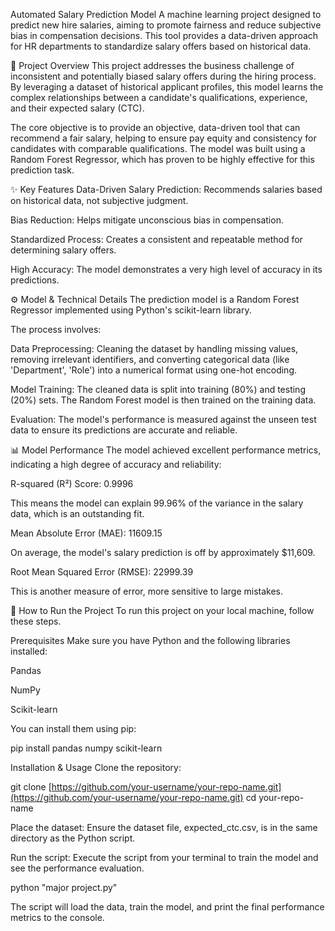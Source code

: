 Automated Salary Prediction Model
A machine learning project designed to predict new hire salaries, aiming to promote fairness and reduce subjective bias in compensation decisions. This tool provides a data-driven approach for HR departments to standardize salary offers based on historical data.

📜 Project Overview
This project addresses the business challenge of inconsistent and potentially biased salary offers during the hiring process. By leveraging a dataset of historical applicant profiles, this model learns the complex relationships between a candidate's qualifications, experience, and their expected salary (CTC).

The core objective is to provide an objective, data-driven tool that can recommend a fair salary, helping to ensure pay equity and consistency for candidates with comparable qualifications. The model was built using a Random Forest Regressor, which has proven to be highly effective for this prediction task.

✨ Key Features
Data-Driven Salary Prediction: Recommends salaries based on historical data, not subjective judgment.

Bias Reduction: Helps mitigate unconscious bias in compensation.

Standardized Process: Creates a consistent and repeatable method for determining salary offers.

High Accuracy: The model demonstrates a very high level of accuracy in its predictions.

⚙️ Model & Technical Details
The prediction model is a Random Forest Regressor implemented using Python's scikit-learn library.

The process involves:

Data Preprocessing: Cleaning the dataset by handling missing values, removing irrelevant identifiers, and converting categorical data (like 'Department', 'Role') into a numerical format using one-hot encoding.

Model Training: The cleaned data is split into training (80%) and testing (20%) sets. The Random Forest model is then trained on the training data.

Evaluation: The model's performance is measured against the unseen test data to ensure its predictions are accurate and reliable.

📊 Model Performance
The model achieved excellent performance metrics, indicating a high degree of accuracy and reliability:

R-squared (R²) Score: 0.9996

This means the model can explain 99.96% of the variance in the salary data, which is an outstanding fit.

Mean Absolute Error (MAE): 11609.15

On average, the model's salary prediction is off by approximately $11,609.

Root Mean Squared Error (RMSE): 22999.39

This is another measure of error, more sensitive to large mistakes.

🚀 How to Run the Project
To run this project on your local machine, follow these steps.

Prerequisites
Make sure you have Python and the following libraries installed:

Pandas

NumPy

Scikit-learn

You can install them using pip:

pip install pandas numpy scikit-learn

Installation & Usage
Clone the repository:

git clone [https://github.com/your-username/your-repo-name.git](https://github.com/your-username/your-repo-name.git)
cd your-repo-name

Place the dataset:
Ensure the dataset file, expected_ctc.csv, is in the same directory as the Python script.

Run the script:
Execute the script from your terminal to train the model and see the performance evaluation.

python "major project.py"

The script will load the data, train the model, and print the final performance metrics to the console.
